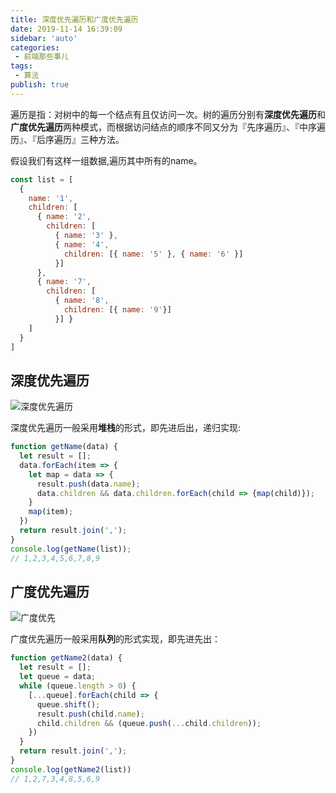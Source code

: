 ```yaml
---
title: 深度优先遍历和广度优先遍历
date: 2019-11-14 16:39:09
sidebar: 'auto'
categories: 
 - 前端那些事儿
tags: 
 - 算法
publish: true
---
```

遍历是指：对树中的每一个结点有且仅访问一次。树的遍历分别有**深度优先遍历**和**广度优先遍历**两种模式，而根据访问结点的顺序不同又分为『先序遍历』、『中序遍历』、『后序遍历』三种方法。  

假设我们有这样一组数据,遍历其中所有的name。

```js
const list = [
  {
    name: '1',
    children: [
      { name: '2',
        children: [
          { name: '3' },
          { name: '4',
            children: [{ name: '5' }, { name: '6' }]
          }]
      },
      { name: '7',
        children: [
          { name: '8',
            children: [{ name: '9'}]
          }] }
    ]
  }
]
```

## 深度优先遍历

![深度优先遍历](https://tva1.sinaimg.cn/large/006y8mN6ly1g92cpt8pcmj309e079jrv.jpg)  

深度优先遍历一般采用**堆栈**的形式，即先进后出，递归实现:

```js
function getName(data) {
  let result = [];
  data.forEach(item => {
    let map = data => {
      result.push(data.name);
      data.children && data.children.forEach(child => {map(child)});
    }
    map(item);
  })
  return result.join(',');
}
console.log(getName(list));
// 1,2,3,4,5,6,7,8,9
```

## 广度优先遍历

![广度优先](https://tva1.sinaimg.cn/large/006y8mN6ly1g92frc38gfj30gs0bmac7.jpg)  

广度优先遍历一般采用**队列**的形式实现，即先进先出：

```js
function getName2(data) {
  let result = [];
  let queue = data;
  while (queue.length > 0) {
    [...queue].forEach(child => {
      queue.shift();
      result.push(child.name);
      child.children && (queue.push(...child.children));
    })
  }
  return result.join(',');
}
console.log(getName2(list))
// 1,2,7,3,4,8,5,6,9
```
